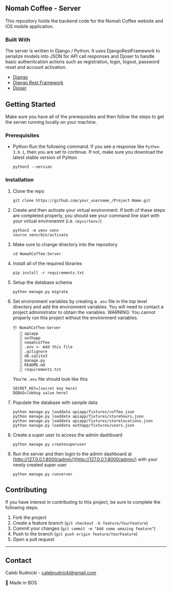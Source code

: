 ## Nomah Coffee - Server

This repository holds the backend code for the Nomah Coffee website and iOS mobile application.

### Built With
The server is written in Django / Python. It uses DjangoRestFramework to serialize models into JSON for API call responses and Djoser to handle basic authenitcation actions such as registration, login, logout, password reset and account activation.
* [Django](https://www.djangoproject.com/)
* [Django Rest Framework](https://www.django-rest-framework.org/)
* [Djoser](https://djoser.readthedocs.io/en/latest/#)

## Getting Started

Make sure you have all of the prerequisites and then follow the steps to get the server running locally on your machine.

### Prerequisites

* Python
Run the following command. If you see a response like `Python 3.9.1`, then you are set to continue. If not, make sure you download the latest stable version of Pyhton
  ```
  python3 --version
  ```

### Installation

1. Clone the repo
   ```
   git clone https://github.com/your_username_/Project-Name.git
   ```
2. Create and then activate your virtual environment.
If both of these steps are completed properly, you should see your command line start with your virtual environemnt (i.e. `(myvirtenv)`)
   ```
   python3 -m venv venv
   source venv/bin/activate
   ```
3. Make sure to change directory into the repository
   ```
   cd NomahCoffee-Server
   ```
4. Install all of the required libraries
   ```
   pip install -r requirements.txt
   ```
5. Setup the database schema
   ```
   python manage.py migrate
   ```
6. Set environment variables by creating a `.env` file in the top level directory and add the environment variables. You will need to contact a project administrator to obtain the variables. WARNING: You cannot properly run this project without the environment variables.
   ```
   📦 NomahCoffee-Server
      📂 apiapp
      📂 authapp
      📂 nomahcoffee
      📄 .env <- Add this file
      📄 .gitignore
      📄 db.sqlite3
      📄 manage.py
      📄 README.md
      📄 requirements.txt
   ```
   You're `.env` file should look like this
   ```
   SECRET_KEY=[secret key here]
   DEBUG=[debug value here]
   ```
7. Populate the database with sample data
   ```
   python manage.py loaddata apiapp/fixtures/coffee.json
   python manage.py loaddata apiapp/fixtures/storehours.json
   python manage.py loaddata apiapp/fixtures/storelocations.json
   python manage.py loaddata authapp/fixtures/users.json
   ```
8. Create a super user to access the admin dashboard
   ```
   python manage.py createsuperuser
   ```
9. Run the server and then login to the admin dashboard at [http://127.0.0.1:8000/admin/](http://127.0.0.1:8000/admin/) with your newly created super user
   ```
   python manage.py runserver
   ```

## Contributing
If you have interest in contributing to this project, be sure to complete the following steps.
1. Fork the project
2. Create a feature branch (`git checkout -b feature/YourFeature`)
3. Commit your changes (`git commit -m "Add some amazing feature"`)
4. Push to the branch (`git push origin feature/YourFeature`)
5. Open a pull request
---
## Contact

Caleb Rudnicki - calebrudnicki@gmail.com

📍 Made in BOS
